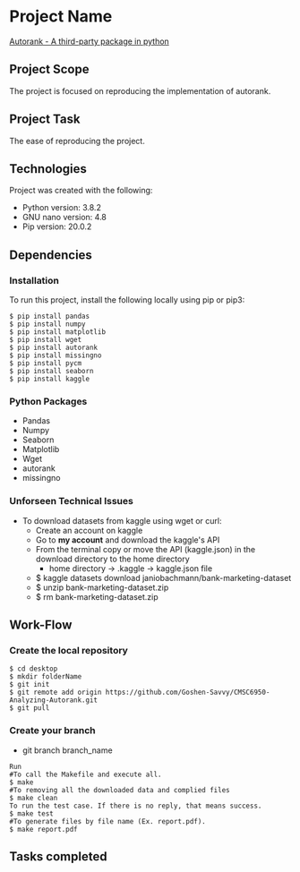 # Project Name
[Autorank - A third-party package in python](https://www.kaggle.com/janiobachmann/bank-marketing-dataset)

## Project Scope
The project is focused on reproducing the implementation of autorank.

## Project Task
The ease of reproducing the project.

## Technologies
Project was created with the following:
* Python version: 3.8.2
* GNU nano version: 4.8
* Pip version: 20.0.2

## Dependencies
### Installation
To run this project, install the following locally using pip or pip3:

```
$ pip install pandas
$ pip install numpy
$ pip install matplotlib
$ pip install wget 
$ pip install autorank
$ pip install missingno
$ pip install pycm
$ pip install seaborn
$ pip install kaggle

```
### Python Packages
* Pandas
* Numpy
* Seaborn	
* Matplotlib
* Wget
* autorank
* missingno

### Unforseen Technical Issues

* To download datasets from kaggle using wget or curl:
    * Create an account on kaggle
    * Go to <b>my account</b> and download the kaggle's API
    * From the terminal copy or move the API (kaggle.json) in the download directory to the home directory
        * home directory -> .kaggle -> kaggle.json file
    * $ kaggle datasets download janiobachmann/bank-marketing-dataset
    * $ unzip bank-marketing-dataset.zip
    * $ rm bank-marketing-dataset.zip 


## Work-Flow
### Create the local repository

```
$ cd desktop
$ mkdir folderName
$ git init
$ git remote add origin https://github.com/Goshen-Savvy/CMSC6950-Analyzing-Autorank.git
$ git pull
```
### Create your branch

* git branch branch_name

```
Run
#To call the Makefile and execute all.
$ make
#To removing all the downloaded data and complied files
$ make clean
To run the test case. If there is no reply, that means success.
$ make test
#To generate files by file name (Ex. report.pdf).
$ make report.pdf
```

## Tasks completed      